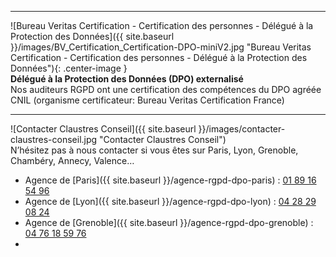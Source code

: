 
---

![Bureau Veritas Certification - Certification des personnes - Délégué à la Protection des Données]({{ site.baseurl }}/images/BV_Certification_Certification-DPO-miniV2.jpg "Bureau Veritas Certification - Certification des personnes - Délégué à la Protection des Données"){: .center-image }\
**Délégué à la Protection des Données (DPO) externalisé**\
Nos auditeurs RGPD ont une certification des compétences du DPO agréée CNIL (organisme certificateur: Bureau Veritas Certification France)

---

![Contacter Claustres Conseil]({{ site.baseurl }}/images/contacter-claustres-conseil.jpg "Contacter Claustres Conseil")\
N’hésitez pas à nous contacter si vous êtes sur Paris, Lyon, Grenoble, Chambéry, Annecy, Valence…
* Agence de [Paris]({{ site.baseurl }}/agence-rgpd-dpo-paris) : [01 89 16 54 96](tel:+33189165496)
* Agence de [Lyon]({{ site.baseurl }}/agence-rgpd-dpo-lyon) : [04 28 29 08 24](tel:+33428290824)
* Agence de [Grenoble]({{ site.baseurl }}/agence-rgpd-dpo-grenoble) : [04 76 18 59 76](tel:+33476185976)
* <script type="text/javascript">
	document.write("<n uers=\"znvygb:pbagnpg@pynhfgerf.pbz\">pbagnpg@pynhfgerf.pbz</n>".replace(/[a-zA-Z]/g,
	function(c){return String.fromCharCode((c<="Z"?90:122)>=(c=c.charCodeAt(0)+13)?c:c-26);}));
</script>
